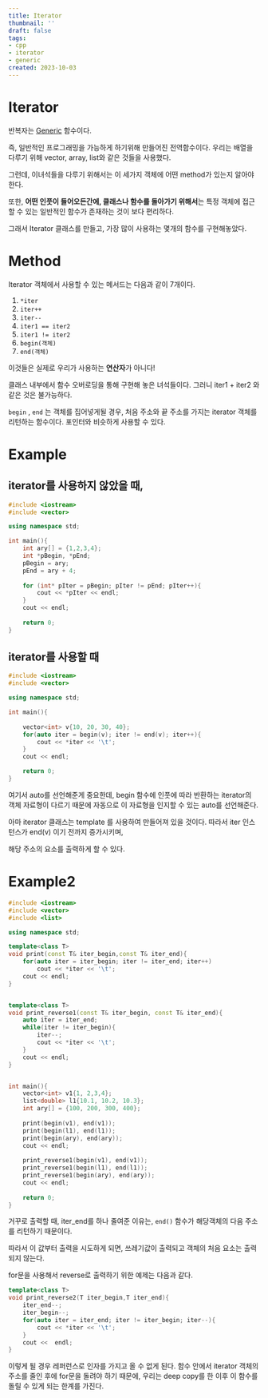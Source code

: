 ```yaml
---
title: Iterator
thumbnail: ''
draft: false
tags:
- cpp
- iterator
- generic
created: 2023-10-03
---
```


# Iterator

반복자는 [Generic](Development/Object%20Oriented%20Programming/Generic.md) 함수이다.

즉, 일반적인 프로그래밍을 가능하게 하기위해 만들어진 전역함수이다. 우리는 배열을 다루기 위해 vector, array, list와 같은 것들을 사용했다.

그런데, 이녀석들을 다루기 위해서는 이 세가지 객체에 어떤 method가 있는지 알아야 한다.

또한, **어떤 인풋이 들어오든간에, 클래스나 함수를 돌아가기 위해서**는 특정 객체에 접근할 수 있는 일반적인 함수가 존재하는 것이 보다 편리하다.

그래서 Iterator 클래스를 만들고, 가장 많이 사용하는 몇개의 함수를 구현해놓았다.

# Method

Iterator 객체에서 사용할 수 있는 메서드는 다음과 같이 7개이다.

1. `*iter`
1. `iter++`
1. `iter--`
1. `iter1 == iter2`
1. `iter1 != iter2`
1. `begin(객체)`
1. `end(객체)`

이것들은 실제로 우리가 사용하는 **연산자**가 아니다!

클래스 내부에서 함수 오버로딩을 통해 구현해 놓은 녀석들이다. 그러니 iter1 + iter2 와 같은 것은 불가능하다.

`begin` , `end` 는 객체를 집어넣게될 경우, 처음 주소와 끝 주소를 가지는 iterator 객체를 리턴하는 함수이다. 포인터와 비슷하게 사용할 수 있다.

# Example

## iterator를 사용하지 않았을 때,

````c++
#include <iostream>
#include <vector>

using namespace std;

int main(){
    int ary[] = {1,2,3,4};
    int *pBegin, *pEnd;
    pBegin = ary;
    pEnd = ary + 4;
    
    for (int* pIter = pBegin; pIter != pEnd; pIter++){
        cout << *pIter << endl;
    }
    cout << endl;
    
    return 0;
}
````

## iterator를 사용할 때

````c++
#include <iostream>
#include <vector>

using namespace std;

int main(){
    
    vector<int> v{10, 20, 30, 40};
    for(auto iter = begin(v); iter != end(v); iter++){
        cout << *iter << '\t';
    }
    cout << endl;

    return 0;
}
````

여기서 auto를 선언해준게 중요한데, begin 함수에 인풋에 따라 반환하는 iterator의 객체 자료형이 다르기 때문에 자동으로 이 자료형을 인지할 수 있는 auto를 선언해준다.

아마 iterator 클래스는 template 를 사용하여 만들어져 있을 것이다. 따라서 iter 인스턴스가 end(v) 이기 전까지 증가시키며,

해당 주소의 요소를 출력하게 할 수 있다.

# Example2

````c++
#include <iostream>
#include <vector>
#include <list>

using namespace std;

template<class T>
void print(const T& iter_begin,const T& iter_end){
    for(auto iter = iter_begin; iter != iter_end; iter++)
        cout << *iter << '\t';
    cout << endl;
}


template<class T>
void print_reverse1(const T& iter_begin, const T& iter_end){
    auto iter = iter_end;
    while(iter != iter_begin){
        iter--;
        cout << *iter << '\t';
    }
    cout << endl;
}


int main(){
    vector<int> v1{1, 2,3,4};
    list<double> l1{10.1, 10.2, 10.3};
    int ary[] = {100, 200, 300, 400};
    
    print(begin(v1), end(v1));
    print(begin(l1), end(l1));
    print(begin(ary), end(ary));
    cout << endl;
    
    print_reverse1(begin(v1), end(v1));
    print_reverse1(begin(l1), end(l1));
    print_reverse1(begin(ary), end(ary));
    cout << endl;
    
    return 0;
}
````

거꾸로 출력할 때, iter_end를 하나 줄여준 이유는, `end()` 함수가 해당객체의 다음 주소를 리턴하기 때문이다.

따라서 이 값부터 출력을 시도하게 되면, 쓰레기값이 출력되고 객체의 처음 요소는 출력되지 않는다.

for문을 사용해서 reverse로 출력하기 위한 예제는 다음과 같다.

````c++
template<class T>
void print_reverse2(T iter_begin,T iter_end){
    iter_end--;
    iter_begin--;
    for(auto iter = iter_end; iter != iter_begin; iter--){
        cout << *iter << '\t';
    }
    cout <<  endl;
}
````

이렇게 될 경우 레퍼런스로 인자를 가지고 올 수 없게 된다. 함수 안에서 iterator 객체의 주소를 줄인 후에 for문을 돌려야 하기 때문에, 우리는 deep copy를 한 이후 이 함수를 돌릴 수 있게 되는 한계를 가진다.
